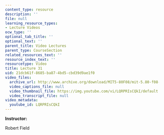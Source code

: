 ```yaml
---
content_type: resource
description: ''
file: null
learning_resource_types:
- Lecture Videos
ocw_type: ''
optional_tab_title: ''
optional_text: ''
parent_title: Video Lectures
parent_type: CourseSection
related_resources_text: ''
resource_index_text: ''
resourcetype: Video
title: Lecture 31
uid: 21dcb61f-8685-ba87-4bd5-cbd39d9ae1f0
video_files:
  archive_url: http://www.archive.org/download/MIT5-80F08/mit-5.80-f08-lec31_300k.mp4
  video_captions_file: null
  video_thumbnail_file: https://img.youtube.com/vi/LQRPRIsCQkI/default.jpg
  video_transcript_file: null
video_metadata:
  youtube_id: LQRPRIsCQkI
---
```


**Instructor:**

Robert Field